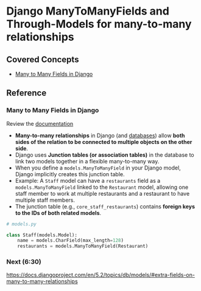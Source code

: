 # Django ManyToManyFields and Through-Models for many-to-many relationships

## Covered Concepts

- [Many to Many Fields in Django](#many-to-many-fields-in-django)

## Reference

### Many to Many Fields in Django

Review the [documentation](https://docs.djangoproject.com/en/5.2/topics/db/examples/many_to_many/)

- **Many-to-many relationships** in Django (and [databases](https://en.wikipedia.org/wiki/Associative_entity)) allow **both sides of the relation to be connected to multiple objects on the other side**.
- Django uses **Junction tables (or association tables)** in the database to link two models together in a flexible many-to-many way.
- When you define a `models.ManyToManyField` in your Django model, Django implicitly creates this junction table.
- Example: A `Staff` model can have a `restaurants` field as a `models.ManyToManyField` linked to the `Restaurant` model, allowing one staff member to work at multiple restaurants and a restaurant to have multiple staff members.
- The junction table (e.g., `core_staff_restaurants`) contains **foreign keys to the IDs of both related models**.

```py
# models.py

class Staff(models.Model):
    name = models.CharField(max_length=128)
    restaurants = models.ManyToManyField(Restaurant)
```

### Next (6:30)

https://docs.djangoproject.com/en/5.2/topics/db/models/#extra-fields-on-many-to-many-relationships
